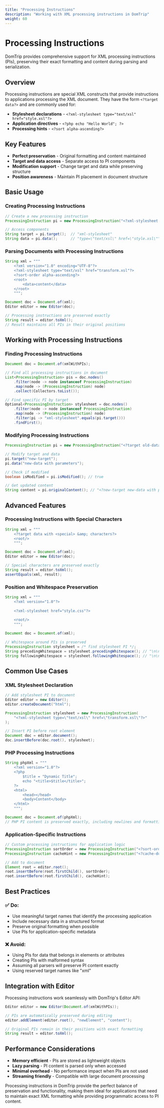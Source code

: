 ```yaml
---
title: "Processing Instructions"
description: "Working with XML processing instructions in DomTrip"
weight: 60
---
```


# Processing Instructions

DomTrip provides comprehensive support for XML processing instructions (PIs), preserving their exact formatting and content during parsing and serialization.

## Overview

Processing instructions are special XML constructs that provide instructions to applications processing the XML document. They have the form `<?target data?>` and are commonly used for:

- **Stylesheet declarations** - `<?xml-stylesheet type="text/xsl" href="style.xsl"?>`
- **Application directives** - `<?php echo "Hello World"; ?>`
- **Processing hints** - `<?sort alpha-ascending?>`

## Key Features

- **Perfect preservation** - Original formatting and content maintained
- **Target and data access** - Separate access to PI components
- **Modification support** - Change target and data while preserving structure
- **Position awareness** - Maintain PI placement in document structure

## Basic Usage

### Creating Processing Instructions

```java
// Create a new processing instruction
ProcessingInstruction pi = new ProcessingInstruction("<?xml-stylesheet type=\"text/xsl\" href=\"style.xsl\"?>");

// Access components
String target = pi.target();  // "xml-stylesheet"
String data = pi.data();      // "type=\"text/xsl\" href=\"style.xsl\""
```

### Parsing Documents with Processing Instructions

```java
String xml = """
    <?xml version="1.0" encoding="UTF-8"?>
    <?xml-stylesheet type="text/xsl" href="transform.xsl"?>
    <?sort-order alpha-ascending?>
    <root>
        <data>content</data>
    </root>
    """;

Document doc = Document.of(xml);
Editor editor = new Editor(doc);

// Processing instructions are preserved exactly
String result = editor.toXml();
// Result maintains all PIs in their original positions
```

## Working with Processing Instructions

### Finding Processing Instructions

```java
Document doc = Document.of(xmlWithPIs);

// Find all processing instructions in document
List<ProcessingInstruction> pis = doc.nodes()
    .filter(node -> node instanceof ProcessingInstruction)
    .map(node -> (ProcessingInstruction) node)
    .collect(Collectors.toList());

// Find specific PI by target
Optional<ProcessingInstruction> stylesheet = doc.nodes()
    .filter(node -> node instanceof ProcessingInstruction)
    .map(node -> (ProcessingInstruction) node)
    .filter(pi -> "xml-stylesheet".equals(pi.target()))
    .findFirst();
```

### Modifying Processing Instructions

```java
ProcessingInstruction pi = new ProcessingInstruction("<?target old-data?>");

// Modify target and data
pi.target("new-target");
pi.data("new-data with parameters");

// Check if modified
boolean isModified = pi.isModified(); // true

// Get updated content
String content = pi.originalContent(); // "<?new-target new-data with parameters?>"
```

## Advanced Features

### Processing Instructions with Special Characters

```java
String xml = """
    <?target data with <special> &amp; characters?>
    <root/>
    """;

Document doc = Document.of(xml);
Editor editor = new Editor(doc);

// Special characters are preserved exactly
String result = editor.toXml();
assertEquals(xml, result);
```

### Position and Whitespace Preservation

```java
String xml = """
    <?xml version="1.0"?>
    
    <?xml-stylesheet href="style.css"?>
    
    <root/>
    """;

Document doc = Document.of(xml);

// Whitespace around PIs is preserved
ProcessingInstruction stylesheet = /* find stylesheet PI */;
String precedingWhitespace = stylesheet.precedingWhitespace(); // "\n\n"
String followingWhitespace = stylesheet.followingWhitespace(); // "\n\n"
```

## Common Use Cases

### XML Stylesheet Declaration

```java
// Add stylesheet PI to document
Editor editor = new Editor();
editor.createDocument("html");

ProcessingInstruction stylesheet = new ProcessingInstruction(
    "<?xml-stylesheet type=\"text/xsl\" href=\"transform.xsl\"?>"
);

// Insert PI before root element
Document doc = editor.document();
doc.insertBefore(doc.root(), stylesheet);
```

### PHP Processing Instructions

```java
String phpXml = """
    <?xml version="1.0"?>
    <?php
        $title = "Dynamic Title";
        echo "<title>$title</title>";
    ?>
    <html>
        <head></head>
        <body>Content</body>
    </html>
    """;

Document doc = Document.of(phpXml);
// PHP PI content is preserved exactly, including newlines and formatting
```

### Application-Specific Instructions

```java
// Custom processing instructions for application logic
ProcessingInstruction sortOrder = new ProcessingInstruction("<?sort-order alpha-ascending?>");
ProcessingInstruction cacheHint = new ProcessingInstruction("<?cache-duration 3600?>");

// Add to document
Element root = editor.root();
root.insertBefore(root.firstChild(), sortOrder);
root.insertBefore(root.firstChild(), cacheHint);
```

## Best Practices

### ✅ **Do:**
- Use meaningful target names that identify the processing application
- Include necessary data in a structured format
- Preserve original formatting when possible
- Use PIs for application-specific metadata

### ❌ **Avoid:**
- Using PIs for data that belongs in elements or attributes
- Creating PIs with malformed syntax
- Assuming all parsers will preserve PI content exactly
- Using reserved target names like "xml"

## Integration with Editor

Processing instructions work seamlessly with DomTrip's Editor API:

```java
Editor editor = new Editor(Document.of(xmlWithPIs));

// PIs are automatically preserved during editing
editor.addElement(editor.root(), "newElement", "content");

// Original PIs remain in their positions with exact formatting
String result = editor.toXml();
```

## Performance Considerations

- **Memory efficient** - PIs are stored as lightweight objects
- **Lazy parsing** - PI content is parsed only when accessed
- **Minimal overhead** - No performance impact when PIs are not used
- **Streaming friendly** - Compatible with large document processing

Processing instructions in DomTrip provide the perfect balance of preservation and functionality, making them ideal for applications that need to maintain exact XML formatting while providing programmatic access to PI content.
